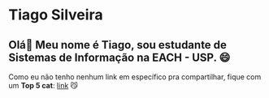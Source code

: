 # Tiago Silveira
## Olá👋 Meu nome é Tiago, sou estudante de Sistemas de Informação na EACH - USP. 😄
Como eu não tenho nenhum link em específico pra compartilhar, fique com um **Top 5 cat**: [link](https://www.youtube.com/watch?v=X5O12KJ70i0&pp=ygUWcmF5bW9uZCB0aGUgY2F0IHRpa3Rvaw%3D%3D)
😼

<!--
**TgoSil/TgoSil** is a ✨ _special_ ✨ repository because its `README.md` (this file) appears on your GitHub profile.

Here are some ideas to get you started:

- 🔭 I’m currently working on ...
- 🌱 I’m currently learning ...
- 👯 I’m looking to collaborate on ...
- 🤔 I’m looking for help with ...
- 💬 Ask me about ...
- 📫 How to reach me: ...
- 😄 Pronouns: ...
- ⚡ Fun fact: ...
-->
